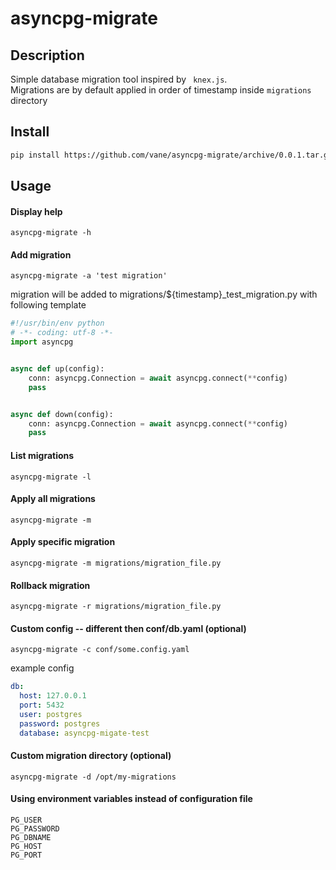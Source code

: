 asyncpg-migrate
====
  
## Description

Simple database migration tool inspired by ``` knex.js```.  
Migrations are by default applied in order of timestamp inside ```migrations``` directory 

## Install
```bash
pip install https://github.com/vane/asyncpg-migrate/archive/0.0.1.tar.gz
```
## Usage

#### Display help
```
asyncpg-migrate -h
```

#### Add migration
```
asyncpg-migrate -a 'test migration'
```
migration will be added to migrations/${timestamp}_test_migration.py 
with following template
 
```python
#!/usr/bin/env python
# -*- coding: utf-8 -*-
import asyncpg


async def up(config):
    conn: asyncpg.Connection = await asyncpg.connect(**config)
    pass


async def down(config):
    conn: asyncpg.Connection = await asyncpg.connect(**config)
    pass
```

#### List migrations
```
asyncpg-migrate -l
``` 

#### Apply all migrations
```
asyncpg-migrate -m
```

#### Apply specific migration
```
asyncpg-migrate -m migrations/migration_file.py
```

#### Rollback migration
```
asyncpg-migrate -r migrations/migration_file.py
```

#### Custom config -- different then conf/db.yaml (optional)
```
asyncpg-migrate -c conf/some.config.yaml
```

example config
```yaml
db:
  host: 127.0.0.1
  port: 5432
  user: postgres
  password: postgres
  database: asyncpg-migate-test
```

#### Custom migration directory (optional)
```
asyncpg-migrate -d /opt/my-migrations
```

#### Using environment variables instead of configuration file
```
PG_USER
PG_PASSWORD
PG_DBNAME
PG_HOST
PG_PORT
``` 
